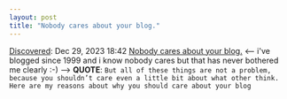 ```yaml
---
layout: post
title: "Nobody cares about your blog."
---
```

[Discovered](http://rolandtanglao.com/2020/07/29/p1-blogthis-checkvist-list-links-to-blog/): Dec 29, 2023 18:42 [Nobody cares about your blog.](https://www.alexmolas.com/2023/07/15/nobody-cares-about-your-blog.html) <-- i've blogged since 1999 and i know nobody cares but that has never bothered me clearly :-) --> **QUOTE**: `But all of these things are not a problem, because you shouldn’t care even a little bit about what other think. Here are my reasons about why you should care about your blog`
